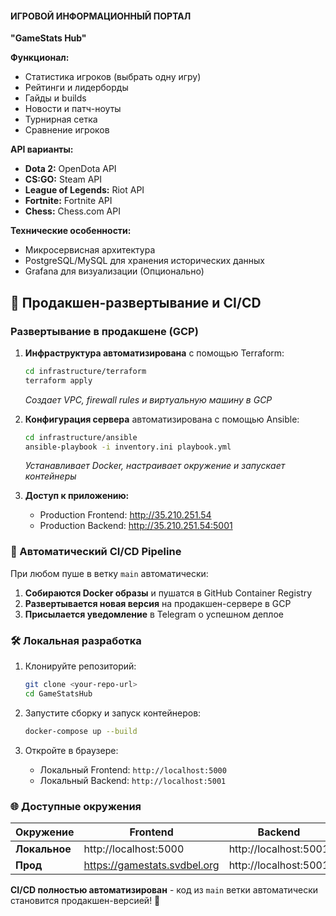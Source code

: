 #### **ИГРОВОЙ ИНФОРМАЦИОННЫЙ ПОРТАЛ**

**"GameStats Hub"**

**Функционал:**
- Статистика игроков (выбрать одну игру)
- Рейтинги и лидерборды
- Гайды и builds
- Новости и патч-ноуты
- Турнирная сетка
- Сравнение игроков

**API варианты:**
- **Dota 2:** OpenDota API
- **CS:GO:** Steam API
- **League of Legends:** Riot API
- **Fortnite:** Fortnite API
- **Chess:** Chess.com API
  
**Технические особенности:**
- Микросервисная архитектура
- PostgreSQL/MySQL для хранения исторических данных
- Grafana для визуализации (Опционально)


## 🚀 Продакшен-развертывание и CI/CD

### Развертывание в продакшене (GCP)

1.  **Инфраструктура автоматизирована** с помощью Terraform:
    ```bash
    cd infrastructure/terraform
    terraform apply
    ```
    *Создает VPC, firewall rules и виртуальную машину в GCP*

2.  **Конфигурация сервера** автоматизирована с помощью Ansible:
    ```bash
    cd infrastructure/ansible  
    ansible-playbook -i inventory.ini playbook.yml
    ```
    *Устанавливает Docker, настраивает окружение и запускает контейнеры*

3.  **Доступ к приложению:**
    *   Production Frontend: http://35.210.251.54
    *   Production Backend: http://35.210.251.54:5001

### 🤖 Автоматический CI/CD Pipeline

При любом пуше в ветку `main` автоматически:
1.  **Собираются Docker образы** и пушатся в GitHub Container Registry
2.  **Развертывается новая версия** на продакшен-сервере в GCP  
3.  **Присылается уведомление** в Telegram о успешном деплое

### 🛠 Локальная разработка

1.  Клонируйте репозиторий:
    ```bash
    git clone <your-repo-url>
    cd GameStatsHub
    ```

2.  Запустите сборку и запуск контейнеров:
    ```bash
    docker-compose up --build
    ```

3.  Откройте в браузере:
    *   Локальный Frontend: `http://localhost:5000`
    *   Локальный Backend: `http://localhost:5001`

### 🌐 Доступные окружения

| Окружение | Frontend | Backend | Доступ |
|-----------|----------|---------|---------|
| **Локальное** | http://localhost:5000 | http://localhost:5001 | Разработка |
| **Прод** | https://gamestats.svdbel.org | http://localhost:5001 | Production |

**CI/CD полностью автоматизирован** - код из `main` ветки автоматически становится продакшен-версией! 🎉